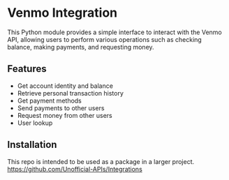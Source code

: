 # Venmo Integration

This Python module provides a simple interface to interact with the Venmo API, allowing users to perform various operations such as checking balance, making payments, and requesting money.

## Features

- Get account identity and balance
- Retrieve personal transaction history
- Get payment methods
- Send payments to other users
- Request money from other users
- User lookup

## Installation

This repo is intended to be used as a package in a larger project.
https://github.com/Unofficial-APIs/Integrations


